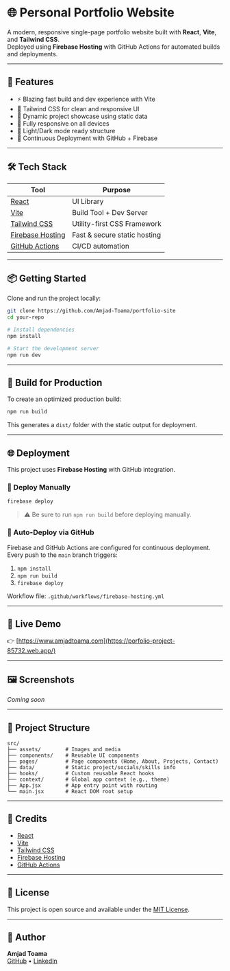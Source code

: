 # 🌐 Personal Portfolio Website

A modern, responsive single-page portfolio website built with **React**, **Vite**, and **Tailwind CSS**.  
Deployed using **Firebase Hosting** with GitHub Actions for automated builds and deployments.

---

## 🚀 Features

- ⚡ Blazing fast build and dev experience with Vite
- 🎨 Tailwind CSS for clean and responsive UI
- 📁 Dynamic project showcase using static data
- 📱 Fully responsive on all devices
- 🌙 Light/Dark mode ready structure
- 🔄 Continuous Deployment with GitHub + Firebase

---

## 🛠 Tech Stack

| Tool            | Purpose                            |
|-----------------|-------------------------------------|
| [React](https://reactjs.org/)       | UI Library                         |
| [Vite](https://vitejs.dev/)         | Build Tool + Dev Server            |
| [Tailwind CSS](https://tailwindcss.com/) | Utility-first CSS Framework        |
| [Firebase Hosting](https://firebase.google.com/products/hosting) | Fast & secure static hosting       |
| [GitHub Actions](https://github.com/features/actions) | CI/CD automation                   |

---

## 📦 Getting Started

Clone and run the project locally:

```bash
git clone https://github.com/Amjad-Toama/portfolio-site
cd your-repo

# Install dependencies
npm install

# Start the development server
npm run dev
```

---

## 🔧 Build for Production

To create an optimized production build:

```bash
npm run build
```

This generates a `dist/` folder with the static output for deployment.

---

## 🌐 Deployment

This project uses **Firebase Hosting** with GitHub integration.

### 🚀 Deploy Manually

```bash
firebase deploy
```

> ⚠️ Be sure to run `npm run build` before deploying manually.

### 🔄 Auto-Deploy via GitHub

Firebase and GitHub Actions are configured for continuous deployment.  
Every push to the `main` branch triggers:

1. `npm install`
2. `npm run build`
3. `firebase deploy`

Workflow file: `.github/workflows/firebase-hosting.yml`

---

## 🔗 Live Demo

👉 [https://www.amjadtoama.com](https://porfolio-project-85732.web.app/)  

---

## 🖼 Screenshots

<!-- Add screenshots or GIFs of your site here -->
*Coming soon*

---

## 📁 Project Structure

```
src/
├── assets/        # Images and media
├── components/    # Reusable UI components
├── pages/         # Page components (Home, About, Projects, Contact)
├── data/          # Static project/socials/skills info
├── hooks/         # Custom reusable React hooks
├── context/       # Global app context (e.g., theme)
├── App.jsx        # App entry point with routing
└── main.jsx       # React DOM root setup
```

---

## 🙏 Credits

- [React](https://reactjs.org/)
- [Vite](https://vitejs.dev/)
- [Tailwind CSS](https://tailwindcss.com/)
- [Firebase Hosting](https://firebase.google.com/docs/hosting)
- [GitHub Actions](https://docs.github.com/en/actions)

---

## 📃 License

This project is open source and available under the [MIT License](LICENSE).

---

## 👤 Author

**Amjad Toama**  
[GitHub](https://github.com/Amjad-Toama) • [LinkedIn](https://www.linkedin.com/in/amjadto/)
